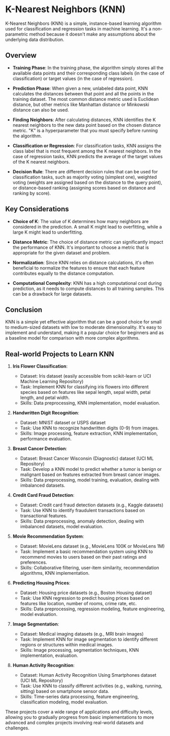 # K-Nearest Neighbors (KNN)

K-Nearest Neighbors (KNN) is a simple, instance-based learning algorithm used for classification and regression tasks in machine learning. It's a non-parametric method because it doesn't make any assumptions about the underlying data distribution.

## Overview

- **Training Phase**: In the training phase, the algorithm simply stores all the available data points and their corresponding class labels (in the case of classification) or target values (in the case of regression).

- **Prediction Phase**: When given a new, unlabeled data point, KNN calculates the distances between that point and all the points in the training dataset. The most common distance metric used is Euclidean distance, but other metrics like Manhattan distance or Minkowski distance can also be used.

- **Finding Neighbors**: After calculating distances, KNN identifies the K nearest neighbors to the new data point based on the chosen distance metric. "K" is a hyperparameter that you must specify before running the algorithm.

- **Classification or Regression**: For classification tasks, KNN assigns the class label that is most frequent among the K nearest neighbors. In the case of regression tasks, KNN predicts the average of the target values of the K nearest neighbors.

- **Decision Rule**: There are different decision rules that can be used for classification tasks, such as majority voting (simplest one), weighted voting (weights are assigned based on the distance to the query point), or distance-based ranking (assigning scores based on distance and ranking by score).

## Key Considerations

- **Choice of K**: The value of K determines how many neighbors are considered in the prediction. A small K might lead to overfitting, while a large K might lead to underfitting.

- **Distance Metric**: The choice of distance metric can significantly impact the performance of KNN. It's important to choose a metric that is appropriate for the given dataset and problem.

- **Normalization**: Since KNN relies on distance calculations, it's often beneficial to normalize the features to ensure that each feature contributes equally to the distance computation.

- **Computational Complexity**: KNN has a high computational cost during prediction, as it needs to compute distances to all training samples. This can be a drawback for large datasets.

## Conclusion

KNN is a simple yet effective algorithm that can be a good choice for small to medium-sized datasets with low to moderate dimensionality. It's easy to implement and understand, making it a popular choice for beginners and as a baseline model for comparison with more complex algorithms.

## Real-world Projects to Learn KNN

1. **Iris Flower Classification**:
   - Dataset: Iris dataset (easily accessible from scikit-learn or UCI Machine Learning Repository)
   - Task: Implement KNN for classifying iris flowers into different species based on features like sepal length, sepal width, petal length, and petal width.
   - Skills: Data preprocessing, KNN implementation, model evaluation.

2. **Handwritten Digit Recognition**:
   - Dataset: MNIST dataset or USPS dataset
   - Task: Use KNN to recognize handwritten digits (0-9) from images.
   - Skills: Image processing, feature extraction, KNN implementation, performance evaluation.

3. **Breast Cancer Detection**:
   - Dataset: Breast Cancer Wisconsin (Diagnostic) dataset (UCI ML Repository)
   - Task: Develop a KNN model to predict whether a tumor is benign or malignant based on features extracted from breast cancer images.
   - Skills: Data preprocessing, model training, evaluation, dealing with imbalanced datasets.

4. **Credit Card Fraud Detection**:
   - Dataset: Credit card fraud detection datasets (e.g., Kaggle datasets)
   - Task: Use KNN to identify fraudulent transactions based on transactional features.
   - Skills: Data preprocessing, anomaly detection, dealing with imbalanced datasets, model evaluation.

5. **Movie Recommendation System**:
   - Dataset: MovieLens dataset (e.g., MovieLens 100K or MovieLens 1M)
   - Task: Implement a basic recommendation system using KNN to recommend movies to users based on their past ratings and preferences.
   - Skills: Collaborative filtering, user-item similarity, recommendation algorithms, KNN implementation.

6. **Predicting Housing Prices**:
   - Dataset: Housing price datasets (e.g., Boston Housing dataset)
   - Task: Use KNN regression to predict housing prices based on features like location, number of rooms, crime rate, etc.
   - Skills: Data preprocessing, regression modeling, feature engineering, model evaluation.

7. **Image Segmentation**:
   - Dataset: Medical imaging datasets (e.g., MRI brain images)
   - Task: Implement KNN for image segmentation to identify different regions or structures within medical images.
   - Skills: Image processing, segmentation techniques, KNN implementation, evaluation.

8. **Human Activity Recognition**:
   - Dataset: Human Activity Recognition Using Smartphones dataset (UCI ML Repository)
   - Task: Use KNN to classify different activities (e.g., walking, running, sitting) based on smartphone sensor data.
   - Skills: Time-series data processing, feature engineering, classification modeling, model evaluation.

These projects cover a wide range of applications and difficulty levels, allowing you to gradually progress from basic implementations to more advanced and complex projects involving real-world datasets and challenges.
